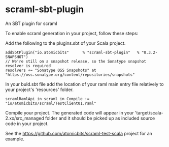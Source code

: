 # scraml-sbt-plugin
An SBT plugin for scraml

To enable scraml generation in your project, follow these steps:

Add the following to the plugins.sbt of your Scala project.

    addSbtPlugin("io.atomicbits"      % "scraml-sbt-plugin"   % "0.3.2-SNAPSHOT")
    // We're still on a snapshot release, so the Sonatype snapshot resolver is required
    resolvers += "Sonatype OSS Snapshots" at "https://oss.sonatype.org/content/repositories/snapshots"
    
    
In your buld.sbt file add the location of your raml main entry file relatively to your project's 'resources' folder.

    scramlRamlApi in scraml in Compile := "io/atomicbits/scraml/TestClient01.raml"

Compile your project. The generated code will appear in your 'target/scala-2.xx/src_managed folder and it should be picked up as included source code in your project. 

See the https://github.com/atomicbits/scraml-test-scala project for an example. 
